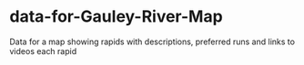 data-for-Gauley-River-Map
=========================

Data for a map showing rapids with descriptions, preferred runs and links to videos each rapid
